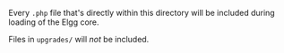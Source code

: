Every `.php` file that's directly within this directory will be included during loading of the Elgg core.

Files in `upgrades/` will *not* be included.
